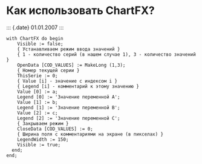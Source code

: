 Как использовать ChartFX?
=========================

::: {.date}
01.01.2007
:::

    with ChartFX do begin 
        Visible := false; 
        { Устанавливаем режим ввода значений } 
        { 1 - количество серий (в нашем случае 1), 3 - количество значений } 
        OpenData [COD_VALUES] := MakeLong (1,3); 
        { Hомер текущей серии } 
        ThisSerie := 0; 
        { Value [i] - значение с индексом i } 
        { Legend [i] - комментарий к этому значению } 
        Value [0] := a; 
        Legend [0] := 'Значение переменной A'; 
        Value [1] := b; 
        Legend [1] := 'Значение переменной B'; 
        Value [2] := c; 
        Legend [2] := 'Значение переменной C'; 
        { Закрываем режим } 
        CloseData [COD_VALUES] := 0; 
        { Ширина поля с комментариями на экране (в пикселах) } 
        LegendWidth := 150; 
        Visible := true; 
      end; 
    end;
